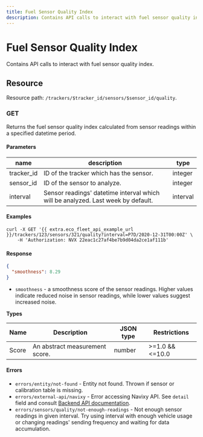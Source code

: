 ```yaml
---
title: Fuel Sensor Quality Index
description: Contains API calls to interact with fuel sensor quality index.
---
```


# Fuel Sensor Quality Index

Contains API calls to interact with fuel sensor quality index.

## Resource

Resource path: `/trackers/$tracker_id/sensors/$sensor_id/quality`.

### GET

Returns the fuel sensor quality index calculated from sensor readings within a specified datetime period.

#### Parameters

| name        | description                                                                      | type     |
| ----------- | -------------------------------------------------------------------------------- | -------- |
| tracker\_id | ID of the tracker which has the sensor.                                          | integer  |
| sensor\_id  | ID of the sensor to analyze.                                                     | integer  |
| interval    | Sensor readings' datetime interval which will be analyzed. Last week by default. | interval |

#### Examples

```shell
curl -X GET '{{ extra.eco_fleet_api_example_url }}/trackers/123/sensors/321/quality?interval=P7D/2020-12-31T00:00Z' \
    -H 'Authorization: NVX 22eac1c27af4be7b9d04da2ce1af111b'
```

#### Response

```json
{
  "smoothness": 8.29
}
```

* `smoothness` - a smoothness score of the sensor readings. Higher values indicate reduced noise in sensor readings, while lower values suggest increased noise.

**Types**

| Name  | Description                    | JSON type | Restrictions    |
| ----- | ------------------------------ | --------- | --------------- |
| Score | An abstract measurement score. | number    | >=1.0 && <=10.0 |

#### Errors

* `errors/entity/not-found` - Entity not found. Thrown if sensor or calibration table is missing.
* `errors/external-api/navixy` - Error accessing Navixy API. See `detail` field and consult [Backend API documentation](../../../../../general/errors.md).
* `errors/sensors/quality/not-enough-readings` - Not enough sensor readings in given interval. Try using interval with enough vehicle usage or changing readings' sending frequency and waiting for data accumulation.
